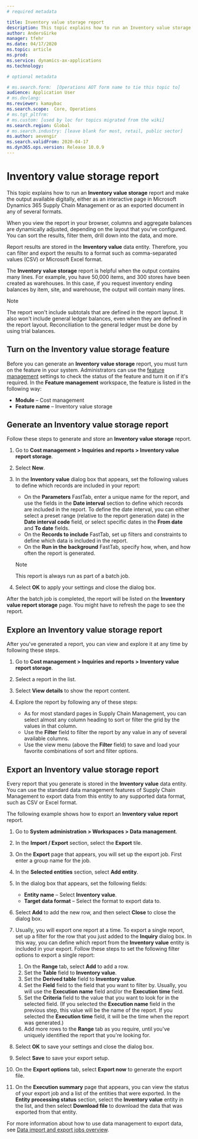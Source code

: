 ```yaml
---
# required metadata

title: Inventory value storage report
description: This topic explains how to run an Inventory value storage report and make the output available digitally, either as an interactive page in Microsoft Dynamics 365 Supply Chain Management or as an exported document in any of several formats.
author: AndersGirke
manager: tfehr
ms.date: 04/17/2020
ms.topic: article
ms.prod: 
ms.service: dynamics-ax-applications
ms.technology: 

# optional metadata

# ms.search.form:  [Operations AOT form name to tie this topic to]
audience: Application User
# ms.devlang: 
ms.reviewer: kamaybac
ms.search.scope:  Core, Operations
# ms.tgt_pltfrm: 
# ms.custom: [used by loc for topics migrated from the wiki]
ms.search.region: Global
# ms.search.industry: [leave blank for most, retail, public sector]
ms.author: aevengir
ms.search.validFrom: 2020-04-17
ms.dyn365.ops.version: Release 10.0.9
---
```


# Inventory value storage report

This topic explains how to run an **Inventory value storage** report and make the output available digitally, either as an interactive page in Microsoft Dynamics 365 Supply Chain Management or as an exported document in any of several formats.

When you view the report in your browser, columns and aggregate balances are dynamically adjusted, depending on the layout that you've configured. You can sort the results, filter them, drill down into the data, and more.

Report results are stored in the **Inventory value** data entity. Therefore, you can filter and export the results to a format such as comma-separated values (CSV) or Microsoft Excel format.

The **Inventory value storage** report is helpful when the output contains many lines. For example, you have 50,000 items, and 300 stores have been created as warehouses. In this case, if you request inventory ending balances by item, site, and warehouse, the output will contain many lines.

> [!NOTE]
> The report won't include subtotals that are defined in the report layout. It also won't include general ledger balances, even when they are defined in the report layout. Reconciliation to the general ledger must be done by using trial balances.

## Turn on the Inventory value storage feature

Before you can generate an **Inventory value storage** report, you must turn on the feature in your system. Administrators can use the [feature management](../../fin-ops-core/fin-ops/get-started/feature-management/feature-management-overview.md) settings to check the status of the feature and turn it on if it's required. In the **Feature management** workspace, the feature is listed in the following way:

- **Module** – Cost management
- **Feature name** – Inventory value storage

## Generate an Inventory value storage report

Follow these steps to generate and store an **Inventory value storage** report.

1. Go to **Cost management \> Inquiries and reports \> Inventory value report storage**.
1. Select **New**.
1. In the **Inventory value** dialog box that appears, set the following values to define which records are included in your report:

    - On the **Parameters** FastTab, enter a unique name for the report, and use the fields in the **Date interval** section to define which records are included in the report. To define the date interval, you can either select a preset range (relative to the report generation date) in the **Date interval code** field, or select specific dates in the **From date** and **To date** fields.
    - On the **Records to include** FastTab, set up filters and constraints to define which data is included in the report.
    - On the **Run in the background** FastTab, specify how, when, and how often the report is generated.

    > [!NOTE]
    > This report is always run as part of a batch job.

1. Select **OK** to apply your settings and close the dialog box.

After the batch job is completed, the report will be listed on the **Inventory value report storage** page. You might have to refresh the page to see the report.

## Explore an Inventory value storage report

After you've generated a report, you can view and explore it at any time by following these steps.

1. Go to **Cost management \> Inquiries and reports \> Inventory value report storage**.
1. Select a report in the list.
1. Select **View details** to show the report content.
1. Explore the report by following any of these steps:

    - As for most standard pages in Supply Chain Management, you can select almost any column heading to sort or filter the grid by the values in that column.
    - Use the **Filter** field to filter the report by any value in any of several available columns.
    - Use the view menu (above the **Filter** field) to save and load your favorite combinations of sort and filter options.

## Export an Inventory value storage report

Every report that you generate is stored in the **Inventory value** data entity. You can use the standard data management features of Supply Chain Management to export data from this entity to any supported data format, such as CSV or Excel format.

The following example shows how to export an **Inventory value report** report.

1. Go to **System administration \> Workspaces \> Data management**.
1. In the **Import / Export** section, select the **Export** tile. 
1. On the **Export** page that appears, you will set up the export job. First enter a group name for the job.
1. In the **Selected entities** section, select **Add entity**.
1. In the dialog box that appears, set the following fields:

    - **Entity name** – Select **Inventory value**.
    - **Target data format** – Select the format to export data to.

1. Select **Add** to add the new row, and then select **Close** to close the dialog box.
1. Usually, you will export one report at a time. To export a single report, set up a filter for the row that you just added to the **Inquiry** dialog box. In this way, you can define which report from the **Inventory value** entity is included in your export. Follow these steps to set the following filter options to export a single report:

    1. On the **Range** tab, select **Add** to add a row.
    2. Set the **Table** field to **Inventory value**.
    3. Set the **Derived table** field to **Inventory value**.
    4. Set the **Field** field to the field that you want to filter by. Usually, you will use the **Execution name** field and/or the **Execution time** field.
    5. Set the **Criteria** field to the value that you want to look for in the selected field. (If you selected the **Execution name** field in the previous step, this value will be the name of the report. If you selected the **Execution time** field, it will be the time when the report was generated.)
    6. Add more rows to the **Range** tab as you require, until you've uniquely identified the report that you're looking for.

1. Select **OK** to save your settings and close the dialog box.
1. Select **Save** to save your export setup.
1. On the **Export options** tab, select **Export now** to generate the export file.
1. On the **Execution summary** page that appears, you can view the status of your export job and a list of the entities that were exported. In the **Entity processing status** section, select the **Inventory value** entity in the list, and then select **Download file** to download the data that was exported from that entity.

For more information about how to use data management to export data, see [Data import and export jobs overview](../../fin-ops-core/dev-itpro/data-entities/data-import-export-job.md).
